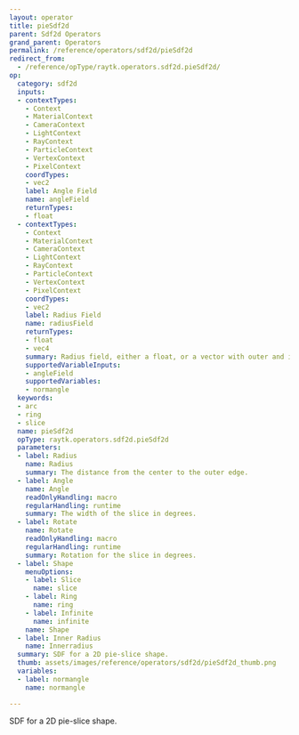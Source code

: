 ```yaml
---
layout: operator
title: pieSdf2d
parent: Sdf2d Operators
grand_parent: Operators
permalink: /reference/operators/sdf2d/pieSdf2d
redirect_from:
  - /reference/opType/raytk.operators.sdf2d.pieSdf2d/
op:
  category: sdf2d
  inputs:
  - contextTypes:
    - Context
    - MaterialContext
    - CameraContext
    - LightContext
    - RayContext
    - ParticleContext
    - VertexContext
    - PixelContext
    coordTypes:
    - vec2
    label: Angle Field
    name: angleField
    returnTypes:
    - float
  - contextTypes:
    - Context
    - MaterialContext
    - CameraContext
    - LightContext
    - RayContext
    - ParticleContext
    - VertexContext
    - PixelContext
    coordTypes:
    - vec2
    label: Radius Field
    name: radiusField
    returnTypes:
    - float
    - vec4
    summary: Radius field, either a float, or a vector with outer and inner radius
    supportedVariableInputs:
    - angleField
    supportedVariables:
    - normangle
  keywords:
  - arc
  - ring
  - slice
  name: pieSdf2d
  opType: raytk.operators.sdf2d.pieSdf2d
  parameters:
  - label: Radius
    name: Radius
    summary: The distance from the center to the outer edge.
  - label: Angle
    name: Angle
    readOnlyHandling: macro
    regularHandling: runtime
    summary: The width of the slice in degrees.
  - label: Rotate
    name: Rotate
    readOnlyHandling: macro
    regularHandling: runtime
    summary: Rotation for the slice in degrees.
  - label: Shape
    menuOptions:
    - label: Slice
      name: slice
    - label: Ring
      name: ring
    - label: Infinite
      name: infinite
    name: Shape
  - label: Inner Radius
    name: Innerradius
  summary: SDF for a 2D pie-slice shape.
  thumb: assets/images/reference/operators/sdf2d/pieSdf2d_thumb.png
  variables:
  - label: normangle
    name: normangle

---
```



SDF for a 2D pie-slice shape.